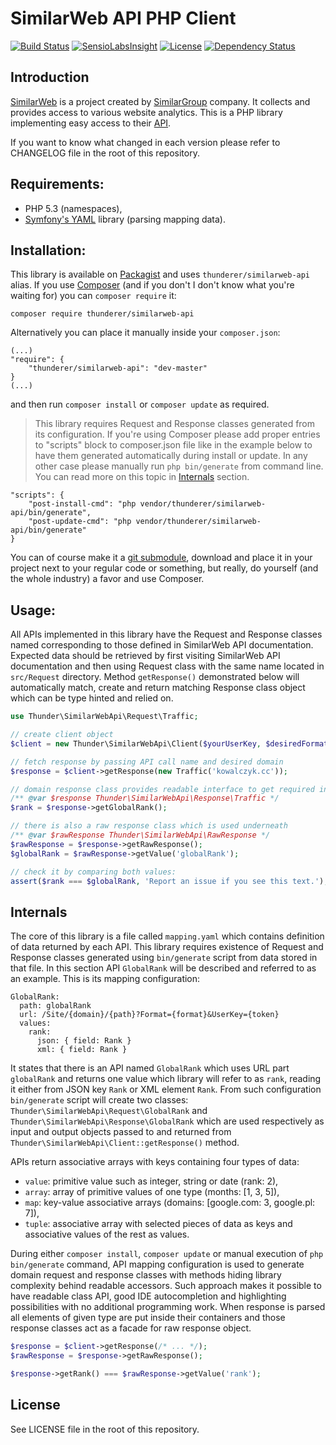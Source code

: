# SimilarWeb API PHP Client

[![Build Status](https://travis-ci.org/thunderer/SimilarWebApi.png?branch=master)](https://travis-ci.org/thunderer/SimilarWebApi)
[![SensioLabsInsight](https://insight.sensiolabs.com/projects/5b82d37f-c410-4fb7-982c-ad495f488526/mini.png)](https://insight.sensiolabs.com/projects/5b82d37f-c410-4fb7-982c-ad495f488526)
[![License](https://poser.pugx.org/thunderer/similarweb-api/license.svg)](https://packagist.org/packages/thunderer/similarweb-api)
[![Dependency Status](https://www.versioneye.com/user/projects/53b70c110d5bb8be610000d2/badge.svg?style=flat)](https://www.versioneye.com/user/projects/53b70c110d5bb8be610000d2)

## Introduction

[SimilarWeb](http://www.similarweb.com) is a project created by [SimilarGroup](http://www.similargroup.com) company. It collects and provides access to various website analytics. This is a PHP library implementing easy access to their [API](https://developer.similarweb.com/).

If you want to know what changed in each version please refer to CHANGELOG file in the root of this repository.

## Requirements:

- PHP 5.3 (namespaces),
- [Symfony's YAML](https://github.com/symfony/Yaml) library (parsing mapping data).

## Installation:

This library is available on [Packagist](https://packagist.org/packages/thunderer/similarweb-api) and uses `thunderer/similarweb-api` alias. If you use [Composer](https://getcomposer.org/) (and if you don't I don't know what you're waiting for) you can `composer require` it:

```
composer require thunderer/similarweb-api
```

Alternatively you can place it manually inside your `composer.json`:

```
(...)
"require": {
    "thunderer/similarweb-api": "dev-master"
}
(...)
```

and then run `composer install` or `composer update` as required.

> This library requires Request and Response classes generated from its configuration. If you're using Composer please add proper entries to "scripts" block to composer.json file like in the example below to have them generated automatically during install or update. In any other case please manually run `php bin/generate` from command line. You can read more on this topic in [Internals](#internals) section.
 
```
"scripts": {
    "post-install-cmd": "php vendor/thunderer/similarweb-api/bin/generate",
    "post-update-cmd": "php vendor/thunderer/similarweb-api/bin/generate"
}
```

You can of course make it a [git submodule](http://git-scm.com/docs/git-submodule), download and place it in your project next to your regular code or something, but really, do yourself (and the whole industry) a favor and use Composer.

## Usage:

All APIs implemented in this library have the Request and Response classes named corresponding to those defined in SimilarWeb API documentation. Expected data should be retrieved by first visiting SimilarWeb API documentation and then using Request class with the same name located in `src/Request` directory. Method `getResponse()` demonstrated below will automatically match, create and return matching Response class object which can be type hinted and relied on.

```php
use Thunder\SimilarWebApi\Request\Traffic;

// create client object
$client = new Thunder\SimilarWebApi\Client($yourUserKey, $desiredFormat);

// fetch response by passing API call name and desired domain
$response = $client->getResponse(new Traffic('kowalczyk.cc'));

// domain response class provides readable interface to get required information
/** @var $response Thunder\SimilarWebApi\Response\Traffic */
$rank = $response->getGlobalRank();

// there is also a raw response class which is used underneath
/** @var $rawResponse Thunder\SimilarWebApi\RawResponse */
$rawResponse = $response->getRawResponse();
$globalRank = $rawResponse->getValue('globalRank');

// check it by comparing both values:
assert($rank === $globalRank, 'Report an issue if you see this text.');
```

## Internals

The core of this library is a file called `mapping.yaml` which contains definition of data returned by each API. This library requires existence of Request and Response classes generated using `bin/generate` script from data stored in that file. In this section API `GlobalRank` will be described and referred to as an example. This is its mapping configuration:

```
GlobalRank:
  path: globalRank
  url: /Site/{domain}/{path}?Format={format}&UserKey={token}
  values:
    rank:
      json: { field: Rank }
      xml: { field: Rank }
```

It states that there is an API named `GlobalRank` which uses URL part `globalRank` and returns one value which library will refer to as `rank`, reading it either from JSON key `Rank` or XML element `Rank`. From such configuration `bin/generate` script will create two classes: `Thunder\SimilarWebApi\Request\GlobalRank` and `Thunder\SimilarWebApi\Response\GlobalRank` which are used respectively as input and output objects passed to and returned from `Thunder\SimilarWebApi\Client::getResponse()` method.

APIs return associative arrays with keys containing four types of data:

- `value`: primitive value such as integer, string or date (rank: 2),
- `array`: array of primitive values of one type (months: [1, 3, 5]),
- `map`: key-value associative arrays (domains: [google.com: 3, google.pl: 7]),
- `tuple`: associative array with selected pieces of data as keys and associative values of the rest as values.

During either `composer install`, `composer update` or manual execution of `php bin/generate` command, API mapping configuration is used to generate domain request and response classes with methods hiding library complexity behind readable accessors. Such approach makes it possible to have readable class API, good IDE autocompletion and highlighting possibilities with no additional programming work. When response is parsed all elements of given type are put inside their containers and those response classes act as a facade for raw response object.

```php
$response = $client->getResponse(/* ... */);
$rawResponse = $response->getRawResponse();

$response->getRank() === $rawResponse->getValue('rank');
```

## License

See LICENSE file in the root of this repository.
